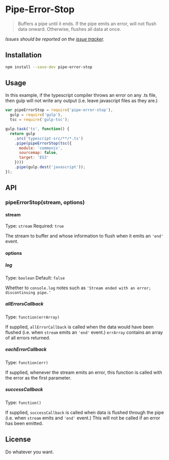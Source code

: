# Pipe-Error-Stop

> Buffers a pipe until it ends. If the pipe emits an error, will not flush data onward. Otherwise, flushes all data at once.

*Issues should be reported on the [issue tracker](https://github.com/rbalicki2/pipe-error-stop/issues).*

## Installation

```sh
npm install --save-dev pipe-error-stop
```

## Usage

In this example, if the typescript compiler throws an error on any .ts file, then gulp will not write any output (i.e. leave javascript files as they are.)

```js
var pipeErrorStop = require('pipe-error-stop'),
  gulp = require('gulp'),
  tsc = require('gulp-tsc');

gulp.task('ts', function() {
  return gulp
    .src('typescript-src/**/*.ts')
    .pipe(pipeErrorStop(tsc({
      module: 'commonjs',
      sourcemap: false,
      target: 'ES3'
    })))
    .pipe(gulp.dest('javascript'));
});
```

## API

### pipeErrorStop(stream, options)

#### stream

Type: `stream`
Required: `true`

The stream to buffer and whose information to flush when it emits an `'end'` event.

#### options

##### log

Type: `boolean`
Default: `false`

Whether to `console.log` notes such as `'Stream ended with an error; discontinuing pipe.'`

##### allErrorsCallback

Type: `function(errArray)`

If supplied, `allErrorCallback` is called when the data would have been flushed (i.e. when `stream` emits an `'end'` event.) `errArray` contains an array of all errors returned.

##### eachErrorCallback

Type: `function(err)`

If supplied, whenever the stream emits an error, this function is called with the error as the first parameter.

##### successCallback

Type: `function()`

If supplied, `successCallback` is called when data is flushed through the pipe (i.e. when `stream` emits and `'end'` event.) This will not be called if an error has been emitted.

## License

Do whatever you want.